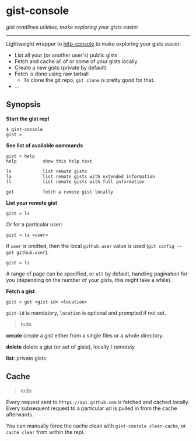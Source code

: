 
# gist-console

*gist readlines utilities, make exploring your gists easier*

---

Lightweight wrapper to
[http-console](https://github.com/cloudhead/http-console) to make
exploring your gists easier.

* List all your (or another user's) public gists
* Fetch and cache all of or some of your gists locally
* Create a new gists (private by default)
* Fetch is done using raw tarball
  * To clone the git repo, `git clone` is pretty good for that.
* ...

## Synopsis

**Start the gist repl**

    $ gist-console
    gist »

**See list of available commands**

    gist » help
    help          show this help text

    ls            list remote gists
    la            list remote gists with extended information
    ll            list remote gists with full information

    get           fetch a remote gist locally


**List your remote gist**

    gist » ls

Or for a particular user:

    gist » ls <user>

If `user` is omitted, then the local `github.user` value is used (`git
config --get github.user`).

    gist » ls

A range of page can be specified, or `all` by default, handling
pagination for you (depending on the number of your gists, this might
take a while).

**Fetch a gist**

    gist » get <gist-id> <location>

`gist-id` is mandatory, `location` is optional and prompted if not set.

> todo

**create** create a gist either from a single files or a whole
directory.

**delete** delete a gist (or set of gists), locally / remotely

**list**: private gists

## Cache

> todo

Every request sent to `https://api.github.com` is fetched and cached
locally. Every subsequent request to a particular url is pulled in from
the cache afterwards.

You can manually force the cache clean with `gist-console clear-cache`,
or `cache clear` from within the repl.

